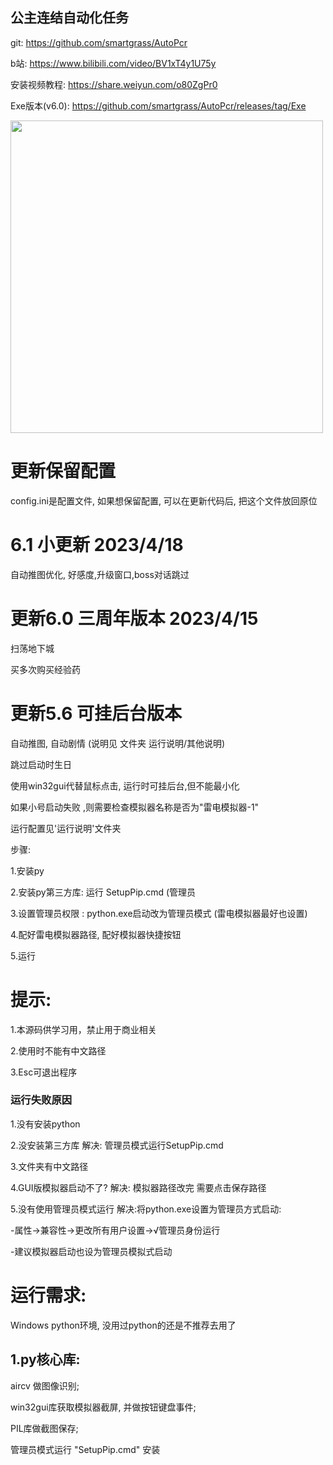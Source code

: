 ## 公主连结自动化任务 

git: https://github.com/smartgrass/AutoPcr

b站: https://www.bilibili.com/video/BV1xT4y1U75y

安装视频教程: https://share.weiyun.com/o80ZgPr0

Exe版本(v6.0): https://github.com/smartgrass/AutoPcr/releases/tag/Exe

<img src="https://github.com/smartgrass/AutoPcr/blob/main/png/Top.png" width= "500"/>

# 更新保留配置

config.ini是配置文件, 如果想保留配置, 可以在更新代码后, 把这个文件放回原位

# 6.1 小更新  2023/4/18
自动推图优化, 好感度,升级窗口,boss对话跳过


# 更新6.0 三周年版本 2023/4/15

扫荡地下城

买多次购买经验药

# 更新5.6 可挂后台版本

自动推图, 自动剧情 (说明见 文件夹 运行说明/其他说明)

跳过启动时生日

使用win32gui代替鼠标点击, 运行时可挂后台,但不能最小化

如果小号启动失败 ,则需要检查模拟器名称是否为"雷电模拟器-1"

运行配置见'运行说明'文件夹

步骤: 

1.安装py

2.安装py第三方库: 运行 SetupPip.cmd (管理员

3.设置管理员权限 : python.exe启动改为管理员模式 (雷电模拟器最好也设置)

4.配好雷电模拟器路径, 配好模拟器快捷按钮

5.运行

# 提示:

1.本源码供学习用，禁止用于商业相关

2.使用时不能有中文路径

3.Esc可退出程序

### 运行失败原因
1.没有安装python

2.没安装第三方库 解决: 管理员模式运行SetupPip.cmd

3.文件夹有中文路径

4.GUI版模拟器启动不了?  解决: 模拟器路径改完 需要点击保存路径

5.没有使用管理员模式运行 解决:将python.exe设置为管理员方式启动:

-属性->兼容性->更改所有用户设置->√管理员身份运行

-建议模拟器启动也设为管理员模拟式启动


# 运行需求:
Windows
python环境, 没用过python的还是不推荐去用了


## 1.py核心库:

 aircv 做图像识别;
 
 win32gui库获取模拟器截屏, 并做按钮键盘事件;
 
 PIL库做截图保存;
 
管理员模式运行 "SetupPip.cmd" 安装

